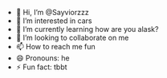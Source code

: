 - 👋 Hi, I’m @Sayviorzzz
- 👀 I’m interested in cars
- 🌱 I’m currently learning how are you alask?
- 💞️ I’m looking to collaborate on me
- 📫 How to reach me fun
- 😄 Pronouns: he
- ⚡ Fun fact: tbbt

<!---
Sayviorzzz/Sayviorzzz is a ✨ special ✨ repository because its `README.md` (this file) appears on your GitHub profile.
You can click the Preview link to take a look at your changes.
--->
